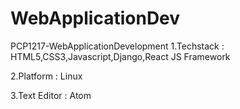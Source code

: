 # WebApplicationDev
PCP1217-WebApplicationDevelopment
1.Techstack : HTML5,CSS3,Javascript,Django,React JS Framework

2.Platform : Linux

3.Text Editor : Atom
